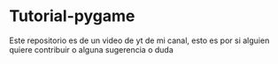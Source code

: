 # Tutorial-pygame
Este repositorio es de un video de yt de mi canal, esto es por si alguien quiere contribuir o alguna sugerencia o duda

